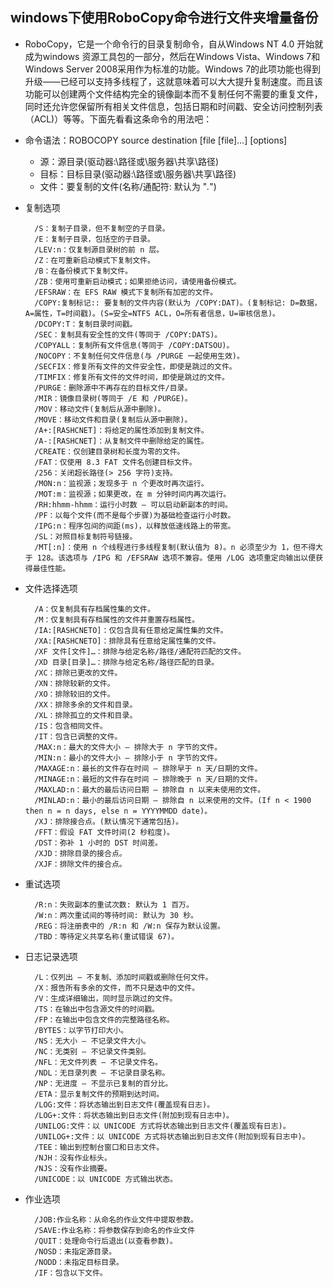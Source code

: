 ## windows下使用RoboCopy命令进行文件夹增量备份
- RoboCopy，它是一个命令行的目录复制命令，自从Windows NT 4.0 开始就成为windows 资源工具包的一部分，然后在Windows Vista、Windows 7和 Windows Server 2008采用作为标准的功能。Windows 7的此项功能也得到升级——已经可以支持多线程了，这就意味着可以大大提升复制速度。而且该功能可以创建两个文件结构完全的镜像副本而不复制任何不需要的重复文件，同时还允许您保留所有相关文件信息，包括日期和时间戳、安全访问控制列表（ACL)）等等。下面先看看这条命令的用法吧：

- 命令语法：ROBOCOPY source destination [file [file]…] [options]
	- 源：源目录(驱动器:\路径或\\服务器\共享\路径)
	- 目标：目标目录(驱动器:\路径或\\服务器\共享\路径)
	- 文件：要复制的文件(名称/通配符: 默认为 "*.*")

- 复制选项

		/S：复制子目录，但不复制空的子目录。
		/E：复制子目录，包括空的子目录。
		/LEV:n：仅复制源目录树的前 n 层。
		/Z：在可重新启动模式下复制文件。
		/B：在备份模式下复制文件。
		/ZB：使用可重新启动模式；如果拒绝访问，请使用备份模式。
		/EFSRAW：在 EFS RAW 模式下复制所有加密的文件。
		/COPY:复制标记:: 要复制的文件内容(默认为 /COPY:DAT)。(复制标记: D=数据，A=属性，T=时间戳)。(S=安全=NTFS ACL，O=所有者信息，U=审核信息)。
		/DCOPY:T：复制目录时间戳。
		/SEC：复制具有安全性的文件(等同于 /COPY:DATS)。
		/COPYALL：复制所有文件信息(等同于 /COPY:DATSOU)。
		/NOCOPY：不复制任何文件信息(与 /PURGE 一起使用生效)。
		/SECFIX：修复所有文件的文件安全性，即使是跳过的文件。
		/TIMFIX：修复所有文件的文件时间，即使是跳过的文件。
		/PURGE：删除源中不再存在的目标文件/目录。
		/MIR：镜像目录树(等同于 /E 和 /PURGE)。
		/MOV：移动文件(复制后从源中删除)。
		/MOVE：移动文件和目录(复制后从源中删除)。
		/A+:[RASHCNET]：将给定的属性添加到复制文件。
		/A-:[RASHCNET]：从复制文件中删除给定的属性。
		/CREATE：仅创建目录树和长度为零的文件。
		/FAT：仅使用 8.3 FAT 文件名创建目标文件。
		/256：关闭超长路径(> 256 字符)支持。
		/MON:n：监视源；发现多于 n 个更改时再次运行。
		/MOT:m：监视源；如果更改，在 m 分钟时间内再次运行。
		/RH:hhmm-hhmm：运行小时数 – 可以启动新副本的时间。
		/PF：以每个文件(而不是每个步骤)为基础检查运行小时数。
		/IPG:n：程序包间的间距(ms)，以释放低速线路上的带宽。
		/SL：对照目标复制符号链接。
		/MT[:n]：使用 n 个线程进行多线程复制(默认值为 8)。n 必须至少为 1，但不得大于 128。该选项与 /IPG 和 /EFSRAW 选项不兼容。使用 /LOG 选项重定向输出以便获得最佳性能。

- 文件选择选项

		/A：仅复制具有存档属性集的文件。
		/M：仅复制具有存档属性的文件并重置存档属性。
		/IA:[RASHCNETO]：仅包含具有任意给定属性集的文件。
		/XA:[RASHCNETO]：排除具有任意给定属性集的文件。
		/XF 文件[文件]…：排除与给定名称/路径/通配符匹配的文件。
		/XD 目录[目录]…：排除与给定名称/路径匹配的目录。
		/XC：排除已更改的文件。
		/XN：排除较新的文件。
		/XO：排除较旧的文件。
		/XX：排除多余的文件和目录。
		/XL：排除孤立的文件和目录。
		/IS：包含相同文件。
		/IT：包含已调整的文件。
		/MAX:n：最大的文件大小 – 排除大于 n 字节的文件。
		/MIN:n：最小的文件大小 – 排除小于 n 字节的文件。
		/MAXAGE:n：最长的文件存在时间 – 排除早于 n 天/日期的文件。
		/MINAGE:n：最短的文件存在时间 – 排除晚于 n 天/日期的文件。
		/MAXLAD:n：最大的最后访问日期 – 排除自 n 以来未使用的文件。
		/MINLAD:n：最小的最后访问日期 – 排除自 n 以来使用的文件。(If n < 1900 then n = n days, else n = YYYYMMDD date)。
		/XJ：排除接合点。(默认情况下通常包括)。
		/FFT：假设 FAT 文件时间(2 秒粒度)。
		/DST：弥补 1 小时的 DST 时间差。
		/XJD：排除目录的接合点。
		/XJF：排除文件的接合点。

- 重试选项

		/R:n：失败副本的重试次数: 默认为 1 百万。
		/W:n：两次重试间的等待时间: 默认为 30 秒。
		/REG：将注册表中的 /R:n 和 /W:n 保存为默认设置。
		/TBD：等待定义共享名称(重试错误 67)。

- 日志记录选项

		/L：仅列出 – 不复制、添加时间戳或删除任何文件。
		/X：报告所有多余的文件，而不只是选中的文件。
		/V：生成详细输出，同时显示跳过的文件。
		/TS：在输出中包含源文件的时间戳。
		/FP：在输出中包含文件的完整路径名称。
		/BYTES：以字节打印大小。
		/NS：无大小 – 不记录文件大小。
		/NC：无类别 – 不记录文件类别。
		/NFL：无文件列表 – 不记录文件名。
		/NDL：无目录列表 – 不记录目录名称。
		/NP：无进度 – 不显示已复制的百分比。
		/ETA：显示复制文件的预期到达时间。
		/LOG:文件：将状态输出到日志文件(覆盖现有日志)。
		/LOG+:文件：将状态输出到日志文件(附加到现有日志中)。
		/UNILOG:文件：以 UNICODE 方式将状态输出到日志文件(覆盖现有日志)。
		/UNILOG+:文件：以 UNICODE 方式将状态输出到日志文件(附加到现有日志中)。
		/TEE：输出到控制台窗口和日志文件。
		/NJH：没有作业标头。
		/NJS：没有作业摘要。
		/UNICODE：以 UNICODE 方式输出状态。

- 作业选项

		/JOB:作业名称：从命名的作业文件中提取参数。
		/SAVE:作业名称：将参数保存到命名的作业文件
		/QUIT：处理命令行后退出(以查看参数)。
		/NOSD：未指定源目录。
		/NODD：未指定目标目录。
		/IF：包含以下文件。